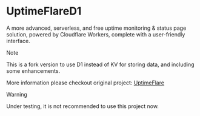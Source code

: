 # UptimeFlareD1

A more advanced, serverless, and free uptime monitoring & status page solution, powered by Cloudflare Workers, complete with a user-friendly interface.

> [!NOTE]  
> This is a fork version to use D1 instead of KV for storing data, and including some enhancements.
>
> More information please checkout original project: [UptimeFlare](https://github.com/lyc8503/UptimeFlare)

> [!WARNING]
> Under testing, it is not recommended to use this project now.

